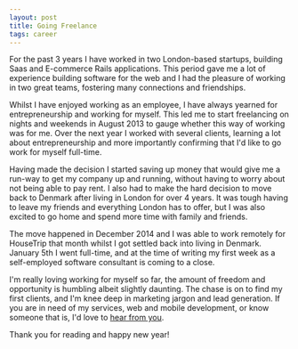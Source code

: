 ```yaml
---
layout: post
title: Going Freelance
tags: career
---
```


For the past 3 years I have worked in two London-based startups, building Saas
and E-commerce Rails applications. This period gave me a lot of experience
building software for the web and I had the pleasure of working in two great
teams, fostering many connections and friendships.

Whilst I have enjoyed working as an employee, I have always yearned for
entrepreneurship and working for myself. This led me to start freelancing on
nights and weekends in August 2013 to gauge whether this way of working was for
me. Over the next year I worked with several clients, learning a lot about
entrepreneurship and more importantly confirming that I'd like to go work for
myself full-time.

Having made the decision I started saving up money that would give me a run-way
to get my company up and running, without having to worry about not being able
to pay rent. I also had to make the hard decision to move back to Denmark after
living in London for over 4 years. It was tough having to leave my friends and
everything London has to offer, but I was also excited to go home and spend more
time with family and friends.

The move happened in December 2014 and I was able to work remotely for
HouseTrip that month whilst I got settled back into living in Denmark. January
5th I went full-time, and at the time of writing my first week as
a self-employed software consultant is coming to a close.

I'm really loving working for myself so far, the amount of freedom and
opportunity is humbling albeit slightly daunting. The chase is on to find my
first clients, and I'm knee deep in marketing jargon and lead generation. If you
are in need of my services, web and mobile development, or know someone
that is, I'd love to [hear from you](mailto:thejspr@gmail.com).

Thank you for reading and happy new year!

